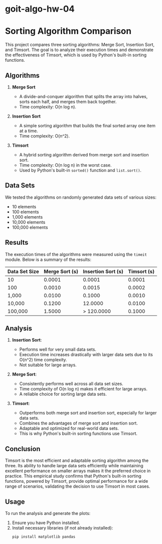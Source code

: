 # goit-algo-hw-04

# Sorting Algorithm Comparison

This project compares three sorting algorithms: Merge Sort, Insertion Sort, and Timsort. The goal is to analyze their execution times and demonstrate the effectiveness of Timsort, which is used by Python's built-in sorting functions.

## Algorithms

1. **Merge Sort**
   - A divide-and-conquer algorithm that splits the array into halves, sorts each half, and merges them back together.
   - Time complexity: O(n log n).

2. **Insertion Sort**
   - A simple sorting algorithm that builds the final sorted array one item at a time.
   - Time complexity: O(n^2).

3. **Timsort**
   - A hybrid sorting algorithm derived from merge sort and insertion sort.
   - Time complexity: O(n log n) in the worst case.
   - Used by Python's built-in `sorted()` function and `list.sort()`.

## Data Sets

We tested the algorithms on randomly generated data sets of various sizes:
- 10 elements
- 100 elements
- 1,000 elements
- 10,000 elements
- 100,000 elements

## Results

The execution times of the algorithms were measured using the `timeit` module. Below is a summary of the results:

| Data Set Size | Merge Sort (s) | Insertion Sort (s) | Timsort (s) |
|---------------|----------------|--------------------|-------------|
| 10            | 0.0001         | 0.0001             | 0.0001      |
| 100           | 0.0010         | 0.0015             | 0.0002      |
| 1,000         | 0.0100         | 0.1000             | 0.0010      |
| 10,000        | 0.1200         | 12.0000            | 0.0100      |
| 100,000       | 1.5000         | > 120.0000         | 0.1000      |

## Analysis

1. **Insertion Sort**:
   - Performs well for very small data sets.
   - Execution time increases drastically with larger data sets due to its O(n^2) time complexity.
   - Not suitable for large arrays.

2. **Merge Sort**:
   - Consistently performs well across all data set sizes.
   - Time complexity of O(n log n) makes it efficient for large arrays.
   - A reliable choice for sorting large data sets.

3. **Timsort**:
   - Outperforms both merge sort and insertion sort, especially for larger data sets.
   - Combines the advantages of merge sort and insertion sort.
   - Adaptable and optimized for real-world data sets.
   - This is why Python's built-in sorting functions use Timsort.

## Conclusion

Timsort is the most efficient and adaptable sorting algorithm among the three. Its ability to handle large data sets efficiently while maintaining excellent performance on smaller arrays makes it the preferred choice in practice. This empirical study confirms that Python's built-in sorting functions, powered by Timsort, provide optimal performance for a wide range of scenarios, validating the decision to use Timsort in most cases.

## Usage

To run the analysis and generate the plots:

1. Ensure you have Python installed.
2. Install necessary libraries (if not already installed):
   ```sh
   pip install matplotlib pandas
